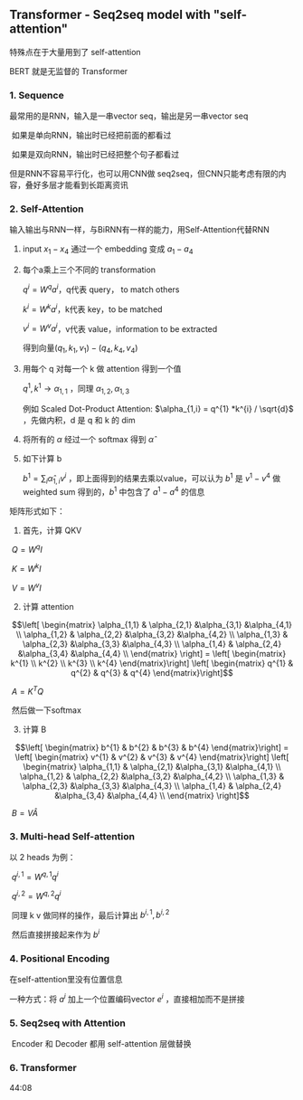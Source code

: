 ## Transformer - Seq2seq model with "self-attention"

特殊点在于大量用到了 self-attention

BERT 就是无监督的 Transformer

### 1. Sequence

最常用的是RNN，输入是一串vector seq，输出是另一串vector seq

​	如果是单向RNN，输出时已经把前面的都看过

​	如果是双向RNN，输出时已经把整个句子都看过

但是RNN不容易平行化，也可以用CNN做 seq2seq，但CNN只能考虑有限的内容，叠好多层才能看到长距离资讯



### 2. Self-Attention

输入输出与RNN一样，与BiRNN有一样的能力，用Self-Attention代替RNN

1. input $x_{1}-x_{4}$  通过一个 embedding  变成 $a_{1}-a_{4}$

2. 每个a乘上三个不同的 transformation 

   $q^{i} = W^{q}a^{i}$，q代表 query， to match others

   $k^{i} = W^{k}a^{i}$，k代表 key，to be matched

   $v^{i} = W^{v}a^{i}$，v代表 value，information to be extracted

   得到向量$(q_{1},k_{1},v_{1})-(q_{4},k_{4},v_{4})$

3. 用每个 q 对每一个 k 做 attention 得到一个值

   $q^{1},k^{1} \rightarrow \alpha_{1,1}$ ，同理 $\alpha_{1,2},\alpha_{1,3}$

   例如 Scaled Dot-Product Attention: $\alpha_{1,i} = q^{1} *k^{i} / \sqrt{d}$ ，先做内积，d 是 q 和 k 的 dim

4. 将所有的 $\alpha$ 经过一个 softmax 得到 $\hat{\alpha}$

5. 如下计算 b

   $b^{1} = \sum_{i}\hat{\alpha}_{1,i}v^{i}$ ，即上面得到的结果去乘以value，可以认为 $b^{1}$ 是 $v^{1}-v^{4}$ 做 weighted sum 得到的，$b^{1}$ 中包含了 $a^{1}-a^{4}$ 的信息

矩阵形式如下：

1. 首先，计算 QKV

​	$Q = W^{q} I$

​	$K = W^{k} I$

​	$V = W^{v} I$

2. 计算 attention

$$\left[ \begin{matrix} \alpha_{1,1} & \alpha_{2,1} &\alpha_{3,1} &\alpha_{4,1} \\ \alpha_{1,2} & \alpha_{2,2} &\alpha_{3,2} &\alpha_{4,2} \\ \alpha_{1,3} & \alpha_{2,3} &\alpha_{3,3} &\alpha_{4,3} \\ \alpha_{1,4} & \alpha_{2,4} &\alpha_{3,4} &\alpha_{4,4} \\ \end{matrix} \right] = \left[ \begin{matrix} k^{1} \\ k^{2} \\ k^{3} \\ k^{4} \end{matrix}\right] \left[ \begin{matrix} q^{1} & q^{2} & q^{3} & q^{4} \end{matrix}\right]$$

​	 $A = K^{T} Q$  

​	然后做一下softmax

3. 计算 B

$$\left[ \begin{matrix} b^{1} & b^{2} & b^{3} & b^{4} \end{matrix}\right] = \left[ \begin{matrix} v^{1} & v^{2} & v^{3} & v^{4} \end{matrix}\right] \left[ \begin{matrix} \alpha_{1,1} & \alpha_{2,1} &\alpha_{3,1} &\alpha_{4,1} \\ \alpha_{1,2} & \alpha_{2,2} &\alpha_{3,2} &\alpha_{4,2} \\ \alpha_{1,3} & \alpha_{2,3} &\alpha_{3,3} &\alpha_{4,3} \\ \alpha_{1,4} & \alpha_{2,4} &\alpha_{3,4} &\alpha_{4,4} \\ \end{matrix} \right]$$

​	$B = V \hat{A}$



### 3. Multi-head Self-attention

以 2 heads 为例：

​	$q^{i,1} = W^{q,1}q^{i}$

​	$q^{i,2} = W^{q,2}q^{i}$

​	同理 k v 做同样的操作，最后计算出 $b^{i,1},b^{i,2}$

​	然后直接拼接起来作为  $b^{i}$ 



### 4. Positional Encoding

在self-attention里没有位置信息

一种方式：将 $a^{i}$ 加上一个位置编码vector $e^{i}$ ，直接相加而不是拼接



### 5. Seq2seq with Attention

​	Encoder 和 Decoder 都用 self-attention 层做替换



### 6. Transformer

44:08